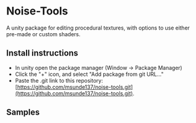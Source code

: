 # Noise-Tools
A unity package for editing procedural textures, with options to use either pre-made or custom shaders.

## Install instructions

- In unity open the package manager (Window -> Package Manager)
- Click the "+" icon, and select "Add package from git URL..."
- Paste the .git link to this repository: 
[https://github.com/msunde137/noise-tools.git](https://github.com/msunde137/noise-tools.git).

## Samples

[](https://github.com/msunde137/noise-tools/blob/master/Samples~/Textures/NoiseTexture2D.png)
